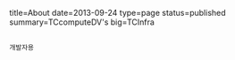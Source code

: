 ﻿title=About
date=2013-09-24
type=page
status=published
summary=TCcomputeDV's
big=TCInfra
~~~~~~

개발자용